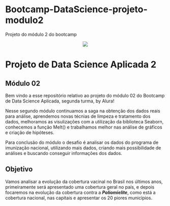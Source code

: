 # Bootcamp-DataScience-projeto-modulo2
Projeto do módulo 2 do bootcamp


<p align="center">
  <img src="https://www.pfizer.com.br/images/custom/pfizer_vacinas_620x400.jpg"/>
</p>

# Projeto de Data Science Aplicada 2 

## Módulo 02
Bem vindo a esse repositório relativo ao projeto do módulo 02 do Bootcamp de Data Science Aplicada, segunda turma, by Alura!

Nesse segundo módulo continuamos a saga na obtenção dos dados reais para análise, aprendemos novas técnias de limpeza e tratamento dos dados, melhoramos as visulizações com a utilização da biblioteca Seaborn, conhecemos a função Melt() e trabalhamos melhor nas análise de gráficos e criação de hipóteses.

Para conclusão do módulo o desafio é analisar os dados do programa de imunização nacional, utilizando mais dados, criando mais possibilidade de análises e buscando conseguir informações dos dados.


## Objetivo
Vamos analisar a evolução da cobertura vacinal no Brasil nos últimos anos, primeiramente será apresentado uma cobertura geral no país, e depois focaremos na evolução da cobertura contra a <i>**Poliomielite**</i>, como está a cobertura nacional, nas capitais e apresentar os 20 piores municípios.


